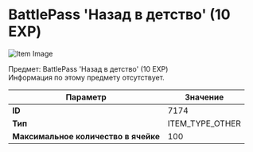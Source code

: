 # BattlePass 'Назад в детство' (10 EXP)

![Item Image](../img/7174.webp?raw=true)

Предмет: BattlePass 'Назад в детство' (10 EXP)<br>Информация по этому предмету отсутствует.


| Параметр | Значение |
|----------|----------|
| **ID** | 7174 |
| **Тип** | ITEM_TYPE_OTHER |
| **Максимальное количество в ячейке** | 100 |


